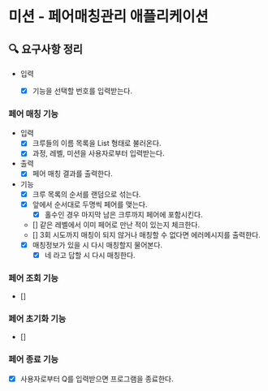# 미션 - 페어매칭관리 애플리케이션

## 🔍 요구사항 정리

- 입력
  - [x] 기능을 선택할 번호를 입력받는다.
  
  
### 페어 매칭 기능

- 입력
  - [x] 크루들의 이름 목록을 List<String> 형태로 불러온다.
  - [x] 과정, 레벨, 미션을 사용자로부터 입력받는다.
  
- 출력
  - [x] 페어 매칭 결과를 출력한다.
  
- 기능
  - [x] 크루 목록의 순서를 랜덤으로 섞는다.
  - [x] 앞에서 순서대로 두명씩 페어를 맺는다.
    - [x] 홀수인 경우 마지막 남은 크루까지 페어에 포함시킨다.
  - [] 같은 레벨에서 이미 페어로 만난 적이 있는지 체크한다.
  - [] 3회 시도까지 매칭이 되지 않거나 매칭할 수 없다면 에러메시지를 출력한다.
  - [x] 매칭정보가 있을 시 다시 매칭할지 물어본다.
    - [x] 네 라고 답할 시 다시 매칭한다.

### 페어 조회 기능
 - []

### 페어 초기화 기능
 - []

### 페어 종료 기능
 - [x] 사용자로부터 Q를 입력받으면 프로그램을 종료한다.